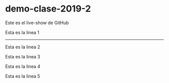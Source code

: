 # demo-clase-2019-2
Este es el live-show de GitHub

Esta es la linea 1
- - - - - - - - - - 
Esta es la linea 2

Esta es la linea 3

Esta es la linea 4

Esta es la linea 5